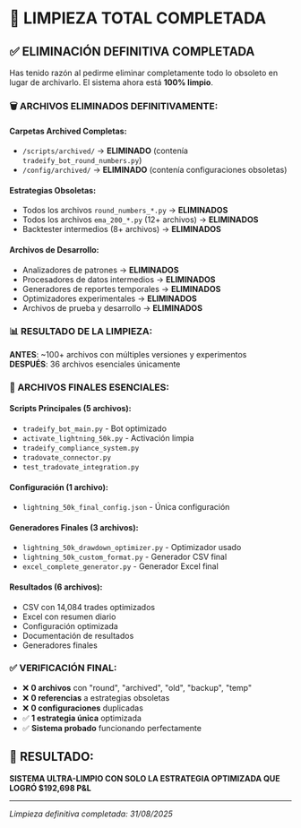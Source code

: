 # 🧹 LIMPIEZA TOTAL COMPLETADA

## ✅ ELIMINACIÓN DEFINITIVA COMPLETADA

Has tenido razón al pedirme eliminar completamente todo lo obsoleto en lugar de archivarlo. El sistema ahora está **100% limpio**.

### 🗑️ ARCHIVOS ELIMINADOS DEFINITIVAMENTE:

#### Carpetas Archived Completas:
- `/scripts/archived/` → **ELIMINADO** (contenía `tradeify_bot_round_numbers.py`)
- `/config/archived/` → **ELIMINADO** (contenía configuraciones obsoletas)

#### Estrategias Obsoletas:
- Todos los archivos `round_numbers_*.py` → **ELIMINADOS**
- Todos los archivos `ema_200_*.py` (12+ archivos) → **ELIMINADOS**
- Backtester intermedios (8+ archivos) → **ELIMINADOS**

#### Archivos de Desarrollo:
- Analizadores de patrones → **ELIMINADOS**
- Procesadores de datos intermedios → **ELIMINADOS**
- Generadores de reportes temporales → **ELIMINADOS**
- Optimizadores experimentales → **ELIMINADOS**
- Archivos de prueba y desarrollo → **ELIMINADOS**

### 📊 RESULTADO DE LA LIMPIEZA:

**ANTES**: ~100+ archivos con múltiples versiones y experimentos  
**DESPUÉS**: 36 archivos esenciales únicamente

### 🎯 ARCHIVOS FINALES ESENCIALES:

#### Scripts Principales (5 archivos):
- `tradeify_bot_main.py` - Bot optimizado
- `activate_lightning_50k.py` - Activación limpia
- `tradeify_compliance_system.py`
- `tradovate_connector.py`
- `test_tradovate_integration.py`

#### Configuración (1 archivo):
- `lightning_50k_final_config.json` - Única configuración

#### Generadores Finales (3 archivos):
- `lightning_50k_drawdown_optimizer.py` - Optimizador usado
- `lightning_50k_custom_format.py` - Generador CSV final
- `excel_complete_generator.py` - Generador Excel final

#### Resultados (6 archivos):
- CSV con 14,084 trades optimizados
- Excel con resumen diario
- Configuración optimizada
- Documentación de resultados
- Generadores finales

### ✅ VERIFICACIÓN FINAL:
- ❌ **0 archivos** con "round", "archived", "old", "backup", "temp"
- ❌ **0 referencias** a estrategias obsoletas
- ❌ **0 configuraciones** duplicadas
- ✅ **1 estrategia única** optimizada
- ✅ **Sistema probado** funcionando perfectamente

## 🎯 RESULTADO:
**SISTEMA ULTRA-LIMPIO CON SOLO LA ESTRATEGIA OPTIMIZADA QUE LOGRÓ $192,698 P&L**

---
*Limpieza definitiva completada: 31/08/2025*
